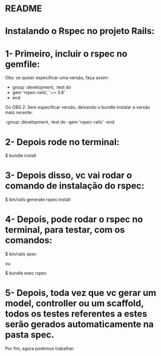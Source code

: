 # README

# Instalando o Rspec no projeto Rails:

# 1- Primeiro, incluir o rspec no gemfile:
Obs: se quiser especificar uma versão, faça assim:

- group :development, :test do
- gem 'rspec-rails', '~> 3.8'
- end

Ou OBS 2: Sem especificar versão, deixando o bundle instalar a versão mais recente:

-group :development, :test do
-gem 'rspec-rails'
-end

# 2- Depois rode no terminal:

$ bundle install

# 3- Depois disso, vc vai rodar o comando de instalação do rspec:

$ bin/rails generate rspec:install

# 4- Depois, pode rodar o rspec no terminal, para testar, com os comandos:

$ bin/rails spec

ou 

$ bundle exec rspec

# 5- Depois, toda vez que vc gerar um model, controller ou um scaffold, todos os testes referentes a estes serão gerados automaticamente na pasta spec.

Por fim, agora podemos trabalhar.


